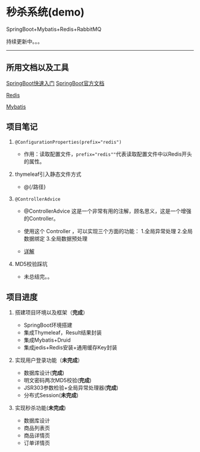 # 秒杀系统(demo)
SpringBoot+Mybatis+Redis+RabbitMQ

持续更新中。。。

---


## 所用文档以及工具

[SpringBoot快速入门](https://spring.io/projects/spring-boot)
[SpringBoot官方文档](https://docs.spring.io/spring-boot/docs/1.5.6.RELEASE/reference/htmlsingle/)

[Redis](https://redis.io/)

[Mybatis](http://mybatis.org/spring-boot-starter/mybatis-spring-boot-autoconfigure/)


## 项目笔记
1. `@ConfigurationProperties(prefix="redis")`
    - 作用：读取配置文件，`prefix="redis""`代表读取配置文件中以Redis开头的属性。

2. thymeleaf引入静态文件方式
    - @{/路径}
3. `@ControllerAdvice`
    - @ControllerAdvice 这是一个非常有用的注解，顾名思义，这是一个增强的Controller。
    - 使用这个 Controller ，可以实现三个方面的功能：
      1.全局异常处理 2.全局数据绑定 3.全局数据预处理
    
    - [详解](https://www.cnblogs.com/lenve/p/10748453.html)
4. MD5校验踩坑
    - 未总结完。。
## 项目进度
1. 搭建项目环境以及框架（**完成**）
   - SpringBoot环境搭建
   - 集成Thymeleaf，Result结果封装
   - 集成Mybatis+Druid
   - 集成jedis+Redis安装+通用缓存Key封装
   
2. 实现用户登录功能（**未完成**）
   - 数据库设计(**完成**)
   - 明文密码两次MD5校验(**完成**)
   - JSR303参数检验+全局异常处理器(**完成**)
   - 分布式Session(**未完成**)
   
3. 实现秒杀功能(**未完成**)
   - 数据库设计
   - 商品列表页
   - 商品详情页
   - 订单详情页


